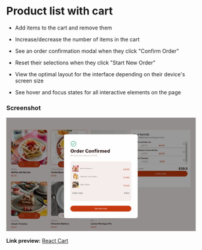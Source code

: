 
#  Product list with cart


- Add items to the cart and remove them

- Increase/decrease the number of items in the cart

- See an order confirmation modal when they click "Confirm Order"

- Reset their selections when they click "Start New Order"

- View the optimal layout for the interface depending on their device's screen size

- See hover and focus states for all interactive elements on the page

  

###  Screenshot

  

![](src\assets\product.png)



**Link preview:** [React Cart](https://sunohara3.github.io/react-productcart/)

  



